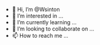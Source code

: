 - 👋 Hi, I’m @Wsinton
- 👀 I’m interested in ...
- 🌱 I’m currently learning ...
- 💞️ I’m looking to collaborate on ...
- 📫 How to reach me ...

<!---
Wsinton/Wsinton is a ✨ special ✨ repository because its `README.md` (this file) appears on your GitHub profile.
You can click the Preview link to take a look at your changes.
--->
